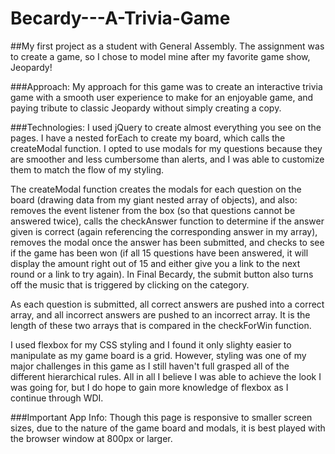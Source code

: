 # Becardy---A-Trivia-Game
##My first project as a student with General Assembly. The assignment was to create a game, so I chose to model mine after my favorite game show, Jeopardy!

###Approach:
My approach for this game was to create an interactive trivia game with a smooth user experience to make for an enjoyable game, and paying tribute to classic Jeopardy without simply creating a copy.  

###Technologies:
I used jQuery to create almost everything you see on the pages. I have a nested forEach to create my board, which calls the createModal function. I opted to use modals for my questions because they are smoother and less cumbersome than alerts, and I was able to customize them to match the flow of my styling. 

The createModal function creates the modals for each question on the board (drawing data from my giant nested array of objects), and also: removes the event listener from the box (so that questions cannot be answered twice), calls the checkAnswer function to determine if the answer given is correct (again referencing the corresponding answer in my array), removes the modal once the answer has been submitted, and checks to see if the game has been won (if all 15 questions have been answered, it will display the amount right out of 15 and either give you a link to the next round or a link to try again). In Final Becardy, the submit button also turns off the music that is triggered by clicking on the category.

As each question is submitted, all correct answers are pushed into a correct array, and all incorrect answers are pushed to an incorrect array. It is the length of these two arrays that is compared in the checkForWin function. 

I used flexbox for my CSS styling and I found it only slighty easier to manipulate as my game board is a grid. However, styling was one of my major challenges in this game as I still haven't full grasped all of the different hierarchical rules. All in all I believe I was able to achieve the look I was going for, but I do hope to gain more knowledge of flexbox as I continue through WDI.

###Important App Info:
Though this page is responsive to smaller screen sizes, due to the nature of the game board and modals, it is best played with the browser window at 800px or larger.


